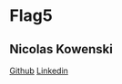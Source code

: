 # Flag5
## Nicolas Kowenski

[Github](https://github.com/zakkg3)
[Linkedin](https://www.linkedin.com/in/nicokowenski/)



